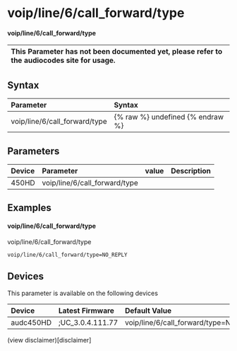 ﻿---
description: voip/line/6/call_forward/type
search: false
---

# voip/line/6/call_forward/type

#### voip/line/6/call_forward/type


| This Parameter has not been documented yet, please refer to the audiocodes site for usage.  |
| :--- |

## Syntax
| Parameter | Syntax |
| :--- | :--- |
|voip/line/6/call_forward/type | {% raw %} undefined {% endraw %} |

## Parameters
|Device|Parameter|value|Description|
|:---|:---|:---|:---|
| 450HD | voip/line/6/call_forward/type |  |  |

## Examples
#### voip/line/6/call_forward/type

voip/line/6/call_forward/type

```
voip/line/6/call_forward/type=NO_REPLY
```

## Devices
This parameter is available on the following devices

| Device | Latest Firmware | Default Value |
|:---|:---|:---|
| audc450HD | ;UC_3.0.4.111.77 | voip/line/6/call_forward/type=NO_REPLY 

(view disclaimer)[disclaimer]
